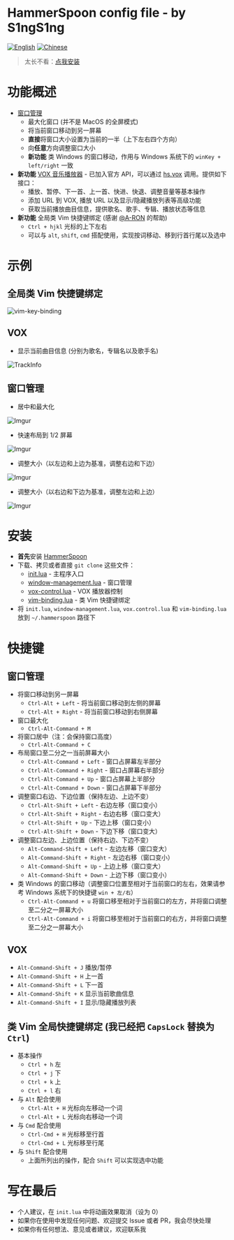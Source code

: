 HammerSpoon config file - by S1ngS1ng
=======

[![English](https://jaywcjlove.github.io/sb/lang/english.svg)](https://github.com/S1ngS1ng/HammerSpoon) [![Chinese](https://jaywcjlove.github.io/sb/lang/chinese.svg)](./README-cn.md)

> 太长不看：[点我安装](#安装)

# 功能概述
* [窗口管理](./window-management.lua)
    * 最大化窗口 (并不是 MacOS 的全屏模式)
    * 将当前窗口移动到另一屏幕
    * **直接**将窗口大小设置为当前的一半（上下左右四个方向）
    * 向**任意**方向调整窗口大小
    * **新功能** 类 Windows 的窗口移动，作用与 Windows 系统下的 `winKey + left/right` 一致
* **新功能** [VOX 音乐播放器](./vox-control.lua) - 已加入官方 API，可以通过 [hs.vox](http://www.hammerspoon.org/docs/hs.vox.html) 调用。提供如下接口：
    * 播放、暂停、下一首、上一首、快进、快退、调整音量等基本操作
    * 添加 URL 到 VOX, 播放 URL 以及显示/隐藏播放列表等高级功能
    * 获取当前播放曲目信息，提供歌名、歌手、专辑、播放状态等信息
* **新功能** 全局类 Vim 快捷键绑定 (感谢 [@A-RON](https://github.com/asmagill) 的帮助)
    * `Ctrl + hjkl` 光标的上下左右
    * 可以与 `alt`, `shift`, `cmd` 搭配使用，实现按词移动、移到行首行尾以及选中

# 示例
## 全局类 Vim 快捷键绑定

![vim-key-binding](./assets/vim-key-binding(block-caret).gif)

## VOX
* 显示当前曲目信息 (分别为歌名，专辑名以及歌手名)

![TrackInfo](./assets/vox-track-info.jpg)

## 窗口管理
* 居中和最大化

![Imgur](http://i.imgur.com/okNaoJW.gif)

* 快速布局到 1/2 屏幕

![Imgur](http://i.imgur.com/VNo7nCI.gif)

* 调整大小（以左边和上边为基准，调整右边和下边）

![Imgur](http://i.imgur.com/vIqDMUD.gif)

* 调整大小（以右边和下边为基准，调整左边和上边）

![Imgur](http://i.imgur.com/fiIfeXe.gif)

# 安装
* **首先**安装 [HammerSpoon](https://github.com/Hammerspoon/hammerspoon)
* 下载、拷贝或者直接 `git clone` 这些文件：
    * [init.lua](https://github.com/S1ngS1ng/HammerSpoon/blob/master/init.lua) - 主程序入口
    * [window-management.lua](https://github.com/S1ngS1ng/HammerSpoon/blob/master/window-management.lua) - 窗口管理
    * [vox-control.lua](https://github.com/S1ngS1ng/HammerSpoon/blob/master/vox-control.lua) - VOX 播放器控制
    * [vim-binding.lua](https://github.com/S1ngS1ng/HammerSpoon/blob/master/vim-binding.lua) - 类 Vim 快捷键绑定
* 将 `init.lua`, `window-management.lua`, `vox.control.lua` 和 `vim-binding.lua` 放到 `~/.hammerspoon` 路径下

# 快捷键
## 窗口管理
* 将窗口移动到另一屏幕
	* `Ctrl-Alt + Left` - 将当前窗口移动到左侧的屏幕
	* `Ctrl-Alt + Right` - 将当前窗口移动到右侧屏幕
* 窗口最大化
	* `Ctrl-Alt-Command + M`
* 将窗口居中（注：会保持窗口高度）
	* `Ctrl-Alt-Command + C`
* 布局窗口至二分之一当前屏幕大小
	* `Ctrl-Alt-Command + Left` - 窗口占屏幕左半部分
	* `Ctrl-Alt-Command + Right` - 窗口占屏幕右半部分
	* `Ctrl-Alt-Command + Up` - 窗口占屏幕上半部分
	* `Ctrl-Alt-Command + Down` - 窗口占屏幕下半部分
* 调整窗口右边、下边位置（保持左边、上边不变）
	* `Ctrl-Alt-Shift + Left` - 右边左移（窗口变小）
	* `Ctrl-Alt-Shift + Right` - 右边右移（窗口变大）
	* `Ctrl-Alt-Shift + Up` - 下边上移（窗口变小）
	* `Ctrl-Alt-Shift + Down` - 下边下移（窗口变大）
* 调整窗口左边、上边位置（保持右边、下边不变）
	* `Alt-Command-Shift + Left` - 左边左移（窗口变大）
	* `Alt-Command-Shift + Right` - 左边右移（窗口变小）
	* `Alt-Command-Shift + Up` - 上边上移（窗口变大）
	* `Alt-Command-Shift + Down` - 上边下移（窗口变小）
* 类 Windows 的窗口移动（调整窗口位置至相对于当前窗口的左右，效果请参考 Windows 系统下的快捷键 `win + 左/右`）
    * `Ctrl-Alt-Command + u`    将窗口移至相对于当前窗口的左方，并将窗口调整至二分之一屏幕大小
    * `Ctrl-Alt-Command + i`    将窗口移至相对于当前窗口的右方，并将窗口调整至二分之一屏幕大小

## VOX
* `Alt-Command-Shift + J` 播放/暂停
* `Alt-Command-Shift + H` 上一首
* `Alt-Command-Shift + L` 下一首
* `Alt-Command-Shift + K` 显示当前歌曲信息
* `Alt-Command-Shift + I` 显示/隐藏播放列表

## 类 Vim 全局快捷键绑定 (我已经把 `CapsLock` 替换为 `Ctrl`)
* 基本操作
    * `Ctrl + h` 左
    * `Ctrl + j` 下
    * `Ctrl + k` 上
    * `Ctrl + l` 右
* 与 `Alt` 配合使用
    * `Ctrl-Alt + H` 光标向左移动一个词
    * `Ctrl-Alt + L` 光标向右移动一个词
* 与 `Cmd` 配合使用
    * `Ctrl-Cmd + H` 光标移至行首
    * `Ctrl-Cmd + L` 光标移至行尾
* 与 `Shift` 配合使用
    * 上面所列出的操作，配合 `Shift` 可以实现选中功能

# 写在最后
* 个人建议，在 `init.lua` 中将动画效果取消（设为 0）
* 如果你在使用中发现任何问题、欢迎提交 Issue 或者 PR，我会尽快处理
* 如果你有任何想法、意见或者建议，欢迎联系我
